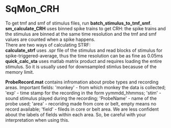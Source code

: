 # SqMon_CRH
To get tmf and smf of stimulus files, run **batch_stimulus_to_tmf_smf**.  
**sm_calculate_CRH** uses binned spike trains to get CRH: 
the spike trains and the stimulus are binned at the same time resolution and the tmf and smf values are counted when a spike happens.  
There are two ways of calculating STRF:  
  **calculate_strf** uses .spr file of the stimulus and read blocks of stimulus for spike-triggered-average, thus the time resolution can be as fine as 0.05ms  
  **quick_calc_sta** uses matlab matrix product and requires loading the entire stimulus. So it is usually used for downsampled stimlus becasuse of the memory limit.




**ProbeRecord.mat** contains infromation about probe types and recording areas. Important fields: 'monkey' - from which monkey the data is collected; 'exp' - time stamp for the recording in the form yymmdd_hhmmss; 'stim' - sound stimulus played during the recording; 'ProbeName' - name of the probe used; 'area' - recoridng made from core or belt, empty means no record available; 'field' - fileds in core or belt area. We are less confident about the labels of fields within each area. So, be careful with your interpretation when using this.
